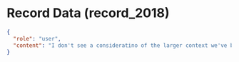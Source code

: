# Record Data (record_2018)

```json
{
  "role": "user",
  "content": "I don't see a consideratino of the larger context we've been talking about. Everything from the beginning"
}
```
